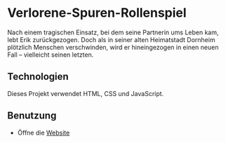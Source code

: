 # Verlorene-Spuren-Rollenspiel
Nach einem tragischen Einsatz, bei dem seine Partnerin ums Leben kam, lebt Erik zurückgezogen. Doch als in seiner alten Heimatstadt Dornheim plötzlich Menschen verschwinden, wird er hineingezogen in einen neuen Fall – vielleicht seinen letzten.
## Technologien
Dieses Projekt verwendet HTML, CSS und JavaScript.
## Benutzung
- Öffne die [Website](https://nils-programmierer.github.io/Verlorene-Spuren-Rollenspiel/)
